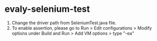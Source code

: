# evaly-selenium-test
1. Change the driver path from SeleniumTest.java file.
2. To enable assertion, please go to Run > Edit configurations > Modify options under Build and Run > Add VM options > type "-ea"
